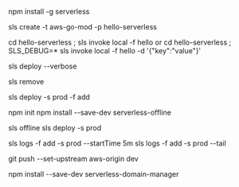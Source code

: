 npm install -g serverless

sls create -t aws-go-mod -p hello-serverless

cd hello-serverless ; sls invoke local -f hello
or
cd hello-serverless ; SLS_DEBUG=* sls invoke local -f hello -d '{\"key\":\"value\"}'

sls deploy --verbose

sls remove

sls deploy -s prod -f add

npm init
npm install --save-dev serverless-offline

sls offline
sls deploy -s prod

sls logs -f add -s prod --startTime 5m
sls logs -f add -s prod --tail

git push --set-upstream aws-origin dev

npm install --save-dev serverless-domain-manager